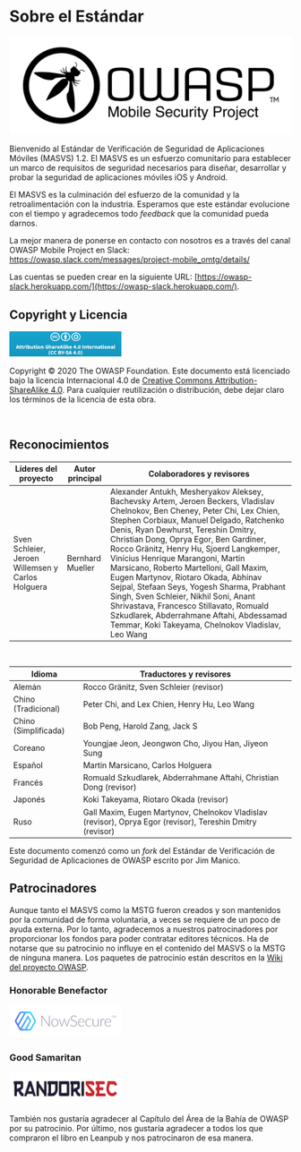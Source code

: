 # Sobre el Estándar

<img src="images/OWASP_logo.png" title="OWASP LOGO" />

Bienvenido al Estándar de Verificación de Seguridad de Aplicaciones Móviles (MASVS) 1.2. El MASVS es un esfuerzo comunitario para establecer un marco de requisitos de seguridad necesarios para diseñar, desarrollar y probar la seguridad de aplicaciones móviles iOS y Android.

El MASVS es la culminación del esfuerzo de la comunidad y la retroalimentación con la industria. Esperamos que este estándar evolucione con el tiempo y agradecemos todo _feedback_ que la comunidad pueda darnos.

La mejor manera de ponerse en contacto con nosotros es a través del canal OWASP Mobile Project en Slack: <https://owasp.slack.com/messages/project-mobile_omtg/details/>

Las cuentas se pueden crear en la siguiente URL: [https://owasp-slack.herokuapp.com/](https://owasp-slack.herokuapp.com/).

## Copyright y Licencia

[<img src="images/CC-license.png" title="License" width="200px" height="45px" />](https://creativecommons.org/licenses/by-sa/4.0/)

Copyright © 2020 The OWASP Foundation. Este documento está licenciado bajo la licencia Internacional 4.0 de [Creative Commons Attribution-ShareAlike 4.0](https://creativecommons.org/licenses/by-sa/4.0/). Para cualquier reutilización o distribución, debe dejar claro los términos de la licencia de esta obra.

<div style="page-break-after: always; visibility: hidden">
\pagebreak
</div>

## Reconocimientos

| Líderes del proyecto | Autor principal | Colaboradores y revisores
| ------- | --- | ----------------- |
| Sven Schleier, Jeroen Willemsen y Carlos Holguera | Bernhard Mueller | Alexander Antukh, Mesheryakov Aleksey, Bachevsky Artem, Jeroen Beckers, Vladislav Chelnokov, Ben Cheney, Peter Chi, Lex Chien, Stephen Corbiaux, Manuel Delgado, Ratchenko Denis, Ryan Dewhurst, Tereshin Dmitry, Christian Dong, Oprya Egor, Ben Gardiner, Rocco Gränitz, Henry Hu, Sjoerd Langkemper, Vinícius Henrique Marangoni, Martin Marsicano, Roberto Martelloni, Gall Maxim, Eugen Martynov, Riotaro Okada, Abhinav Sejpal, Stefaan Seys, Yogesh Sharma, Prabhant Singh, Sven Schleier, Nikhil Soni, Anant Shrivastava, Francesco Stillavato, Romuald Szkudlarek, Abderrahmane Aftahi, Abdessamad Temmar, Koki Takeyama, Chelnokov Vladislav, Leo Wang |

<br/>

| Idioma | Traductores y revisores |
| --- | ------------------------------ |
| Alemán | Rocco Gränitz, Sven Schleier (revisor) |
| Chino (Tradicional)| Peter Chi, and Lex Chien, Henry Hu, Leo Wang |
| Chino (Simplificada) | Bob Peng, Harold Zang, Jack S |
| Coreano | Youngjae Jeon, Jeongwon Cho, Jiyou Han, Jiyeon Sung |
| Español | Martin Marsicano, Carlos Holguera |
| Francés | Romuald Szkudlarek, Abderrahmane Aftahi, Christian Dong (revisor) |
| Japonés | Koki Takeyama, Riotaro Okada (revisor) |
| Ruso | Gall Maxim, Eugen Martynov, Chelnokov Vladislav (revisor), Oprya Egor (revisor), Tereshin Dmitry (revisor) |

Este documento comenzó como un _fork_ del Estándar de Verificación de Seguridad de Aplicaciones de OWASP escrito por Jim Manico.

## Patrocinadores

Aunque tanto el MASVS como la MSTG fueron creados y son mantenidos por la comunidad de forma voluntaria, a veces se requiere de un poco de ayuda externa. Por lo tanto, agradecemos a nuestros patrocinadores por proporcionar los fondos para poder contratar editores técnicos. Ha de notarse que su patrocinio no influye en el contenido del MASVS o la MSTG de ninguna manera. Los paquetes de patrocinio están descritos en la [Wiki del proyecto OWASP](https://www.owasp.org/index.php/OWASP_Mobile_Security_Testing_Guide#tab=Sponsorship_Packages "OWASP Mobile Security Testing Guide Sponsorship Packages").

### Honorable Benefactor

[<img src="images/NowSecure_logo.png" title="NowSecure" width="200px" height="58px" />](https://www.nowsecure.com/ "NowSecure")

### Good Samaritan

[<img src="images/Randorisec_logo.png" title="Randorisec" width="200px" height="58px" />](https://www.randorisec.fr/ "RandoriSec")

También nos gustaría agradecer al Capítulo del Área de la Bahía de OWASP por su patrocinio. Por último, nos gustaría agradecer a todos los que compraron el libro en Leanpub y nos patrocinaron de esa manera.
